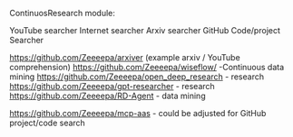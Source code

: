 ContinuosResearch module:

YouTube searcher 
Internet searcher
Arxiv searcher
GitHub Code/project Searcher


https://github.com/Zeeeepa/arxiver  (example arxiv / YouTube comprehension)
https://github.com/Zeeeepa/wiseflow/   -Continuous data mining
https://github.com/Zeeeepa/open_deep_research  - research  
https://github.com/Zeeeepa/gpt-researcher    - research   
https://github.com/Zeeeepa/RD-Agent   - data mining

https://github.com/Zeeeepa/mcp-aas  - could be adjusted for GitHub project/code search